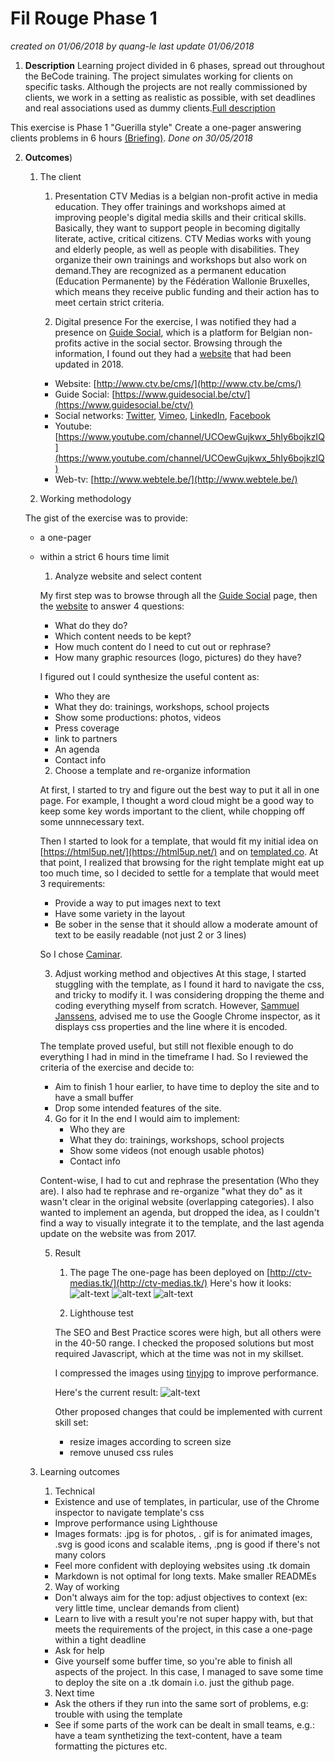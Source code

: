 # Fil Rouge Phase 1
*created on 01/06/2018 by quang-le*
*last update 01/06/2018*

1. **Description**
Learning project divided in 6 phases, spread out throughout the BeCode training. The project simulates working for clients on specific tasks. Although the projects are not really commissioned by clients, we work in a setting as realistic as possible, with set deadlines and real associations used as dummy clients.[Full description](https://github.com/becodeorg/lovelace-2/tree/master/Projects/fil-rouge)


This exercise is Phase 1 "Guerilla style"
 Create a one-pager answering clients problems in 6 hours [(Briefing)](https://github.com/becodeorg/lovelace-2/blob/master/Projects/fil-rouge/phase-1.md). *Done on 30/05/2018* 

2. **Outcomes**)
 
    1. The client

        1. Presentation
        CTV Medias is a belgian non-profit active in media education. They offer trainings and workshops aimed at improving people's digital media skills and their critical skills. Basically, they want to support people in becoming digitally literate, active, critical citizens. CTV Medias works with young and elderly people, as well as people with disabilities. They organize their own trainings and workshops but also work on demand.They are recognized as a permanent education (Education Permanente) by the Fédération Wallonie Bruxelles, which means they receive public funding and their action has to meet certain strict criteria.

        2. Digital presence
        For the exercise, I was notified they had a presence on [Guide Social](https://www.guidesocial.be/ctv/), which is a platform for Belgian non-profits active in the social sector. 
        Browsing through the information, I found out they had a [website](http://www.ctv.be/cms/) that had been updated in 2018.

        * Website: [http://www.ctv.be/cms/](http://www.ctv.be/cms/)
        * Guide Social: [https://www.guidesocial.be/ctv/](https://www.guidesocial.be/ctv/)
        * Social networks: [Twitter](https://twitter.com/ctvmedias), [Vimeo](https://vimeo.com/ctvmedias), [LinkedIn](https://www.linkedin.com/in/ctvmedias/), [Facebook](https://www.facebook.com/pages/CTV-M%C3%A9dias/478169852230983?fref=ts)
        * Youtube: [https://www.youtube.com/channel/UCOewGujkwx_5hIy6bojkzIQ](https://www.youtube.com/channel/UCOewGujkwx_5hIy6bojkzIQ)
        * Web-tv: [http://www.webtele.be/](http://www.webtele.be/)

    2. Working methodology
  
     The gist of the exercise was to provide:
    * a one-pager
    * within a strict 6 hours time limit

        1. Analyze website and select content

        My first step was to browse through all the [Guide Social](https://www.guidesocial.be/ctv/) page, then the [website](http://www.ctv.be/cms/) to answer 4 questions:
        * What do they do?
        * Which content needs to be kept?
        * How much content do I need to cut out or rephrase?
        * How many graphic resources (logo, pictures) do they have?

        I figured out I could synthesize the useful content as:
        * Who they are
        * What they do: trainings, workshops, school projects
        * Show some productions: photos, videos
        * Press coverage
        * link to partners
        * An agenda
        * Contact info



        2. Choose a template and re-organize information

        At first, I started to try and figure out the best way to put it all in one page. For example, I thought a word cloud might be a good way to keep some key words important to the client, while chopping off some unnnecessary text.

        Then I started to look for a template, that would fit my initial idea on [https://html5up.net/](https://html5up.net/) and on [templated.co](https://templated.co/). At that point, I realized that browsing for the right template might eat up too much time, so I decided to settle for a template that would meet 3 requirements:
        - Provide a way to put images next to text
        - Have some variety in the layout
        - Be sober in the sense that it should allow a moderate amount of text to be easily readable (not just 2 or 3 lines)

        So I chose [Caminar](https://templated.co/caminar). 

        3. Adjust working method and objectives
        At this stage, I started stuggling with the template, as I found it hard to navigate the css, and tricky to modify it. I was considering dropping the theme and coding everything myself from scratch. However, [Sammuel Janssens](https://github.com/SammuelJ), advised me to use the Google Chrome inspector, as it displays css properties and the line where it is encoded.

        The template proved useful, but still not flexible enough to do everything I had in mind in the timeframe I had. So I reviewed the criteria of the exercise and decide to:
        - Aim to finish 1 hour earlier, to have time to deploy the site and to have a small buffer
        - Drop some intended features of the site.

        4. Go for it
            In the end I would aim to implement:
            * Who they are
            * What they do: trainings, workshops, school projects
            * Show some videos (not enough usable photos)
            * Contact info

        Content-wise, I had to cut and rephrase the presentation (Who they are). I also had te rephrase and re-organize "what they do" as it wasn't clear in the original website (overlapping categories). I also wanted to implement an agenda, but dropped the idea, as I couldn't find a way to visually integrate it to the template, and the last agenda update on the website was from 2017.

        5. Result

            1. The page
            The one-page has been deployed on [http://ctv-medias.tk/](http://ctv-medias.tk/)
            Here's how it looks:
            ![alt-text](https://github.com/quang-le/filrouge-0-guerilla/blob/master/prntscrn/Capture%20du%202018-06-01%2011-31-01.png)
            ![alt-text](https://github.com/quang-le/filrouge-0-guerilla/blob/master/prntscrn/Capture%20du%202018-06-01%2011-31-16.png)
            ![alt-text](https://github.com/quang-le/filrouge-0-guerilla/blob/master/prntscrn/Capture%20du%202018-06-01%2011-31-27.png) 

            2. Lighthouse test 

            The SEO and Best Practice scores were high, but all others were in the 40-50 range. I checked the proposed solutions but most required Javascript, which at the time was not in my skillset. 

            I compressed the images using [tinyjpg](https://tinyjpg.com/) to improve performance.

            Here's the current result:
            ![alt-text](https://github.com/quang-le/filrouge-0-guerilla/blob/master/prntscrn/Capture%20du%202018-06-01%2011-54-19.png)


            Other proposed changes that could be implemented with current skill set:
            - resize images according to screen size
            - remove unused css rules


    3. Learning outcomes

        1. Technical

        * Existence and use of templates, in particular, use of the Chrome inspector to navigate template's css
        * Improve performance using Lighthouse
        * Images formats: .jpg is for photos, . gif is for animated images, .svg is good icons and scalable items, .png is good if there's not many colors
        * Feel more confident with deploying websites using .tk domain
        * Markdown is not optimal for long texts. Make smaller READMEs

        2. Way of working

        * Don't always aim for the top: adjust objectives to context (ex: very little time, unclear demands from client)
        * Learn to live with a result you're not super happy with, but that meets the requirements of the project, in this case a one-page within a tight deadline
        * Ask for help
        * Give yourself some buffer time, so you're able to finish all aspects of the project. In this case, I managed to save some time to deploy the site on a .tk domain i.o. just the github page.

        3. Next time
        * Ask the others if they run into the same sort of problems, e.g: trouble with using the template
        * See if some parts of the work can be dealt in small teams, e.g.: have a team synthetizing the text-content, have a team formatting the pictures etc.
